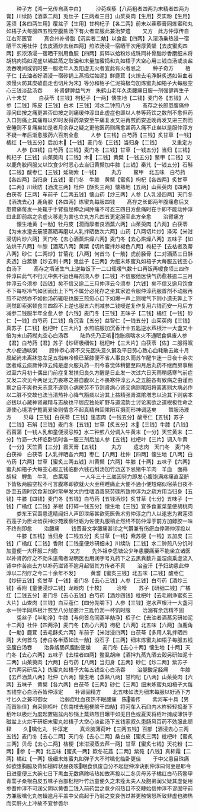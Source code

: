 <!-- { "loadSidebar": true } -->
　　种子方【鸿一兄传自髙中白】
　　沙菀疾藜【八两粗者四两为末精者四两为膏】川续防【酒蒸二两】兎丝子【三两煮三日】山茱萸肉【生用】芡实粉【生用】莲须【各四两生用】覆盆子【生用】甘枸杞子【各二两】前末以蒺藜膏同炼蜜和丸如梧子大每服四五钱空腹盐汤下有火者宜服此兼治梦遗
　　又方　此方仲淳传自江右邓医官
　　真合州补骨脂【沉实者二觔】以食盐【四两】入滚汤乗热浸一宿晒干次用杜仲【去皮酒炒去丝四两】煎浓汤浸一宿晒干次用厚黄檗【去皮蜜炙四两】煎浓汤浸一宿晒干别用鱼胶【四两】剪碎以蛤粉炒成珠同补骨脂炒香磨细末将胡桃肉捣如泥盛以锡盆蒸之取油和末量加蜜捣和丸如梧子大空心用三钱白汤或淡盐汤吞晚间或饥时更一服老年人及阳虚无火者宜此有火者忌之
　　种子奇方
　　栢子仁【去油者好酒浸一宿砂锅上蒸捣烂如泥】鲜鹿茸【火燎去毛浄酥炙透如带血者须慢火防其皮破血走也切片为末】等分和栢子仁泥捣极匀加炼蜜丸如梧子大每服空心三钱淡盐汤吞
　　补肾健脾益气方　朱鹤山老年久患腰痛日服一剂强健再生子八十未艾
　　白茯苓【三钱】枸杞子【一两】懐生地【二钱】麦门冬【五钱】人参【二钱】陈皮【三钱】白术【三钱】河水二钟煎八分
　　髙存之长郎患腹痛仲淳问曰按之痛更甚否曰按之则痛缓仲淳曰此虚症也即以人参等药饮之数剂不愈但药入口则痛止其痛每以夘时发得药渐安至午痛复发又进再煎而安近晚再发又进三剂而安睡则不复痛矣如是者月余存之疑之更他医药则痛愈甚药入痛不止矣以是服仲淳方不疑一年后渐愈服药六百剂全愈
　　人参【三钱】白芍药【三钱】炙甘草【一钱】橘红【一钱五分】后加木【一钱】麦门冬【三钱】当归身【二钱】
　　又重定方
　　人参【四钱】白芍药【三钱】麦门冬【三钱】甘草【一钱五分】当归【三钱】枸杞子【三钱】山茱萸肉【二钱】木【二钱】黄檗【一钱五分】鳖甲【二钱】又以鹿角胶间服又以饮食少时恶心去当归黄檗加牛膝【三钱】秦芁【一钱五分】石斛【二钱】酸枣仁【三钱】延胡索【一钱】
　　丸方
　　鳖甲　北五味　白芍药【各四两】当归身【五钱】麦门冬　牛膝　黄檗【蜜炙】枸杞【各四两】炙甘草【二两】川续防【酒洗三两】杜仲【酥炙三两】懐熟地【五两】山茱萸肉【四两】白茯苓【三两】车前子【二两五钱】懐山药【炒三两】人参【人乳浸四两】天门冬【酒洗去心】鹿角胶【各四两】炼蜜丸每服四钱
　　髙存之长郎两年腹痛愈后又患臂痛每发一处辄于手臂指屈伸之间肿痛不可忍三四日方愈痛时在手即不能动仲淳曰此即前病之余虚火移走为害也立丸方凡四五更定服至此方全愈
　　治臂痛方
　　懐生地黄【一觔】牡丹皮【濶而厚者良酒蒸六两】山茱萸肉【八两】白茯苓【为末水澄去筋膜蒸晒再磨以人乳拌晒数次六两】山药【八两切片炒】泽泻【米泔浸切片炒六两】天门冬【去心酒蒸烘燥六两】麦门冬【去心烘燥八两】五味子【如法烘干八两】牛膝【酒蒸八两】黄檗【切片蜜拌炒褐色八两】枸杞子【去枯者及蒂八两】砂仁【二两炒】甘菊花【八两】何首乌【一觔】虎前胫骨【二对酒蒸三日酥炙透】白蒺藜【炒去刺十两】兎丝子【三两】为细末炼蜜丸如梧子大每服五钱空心白汤下
　　髙存之壻浦生气上逆每饭下一二口辄嗳气数十口再饭再嗳食顷三四作仲淳曰此气不归元中焦不运也每剂须人参【二钱】不信服他医快气药愈甚逾二三月仲淳云今须参【四钱】矣不信又逾二三月仲淳云今须参【六钱】矣不信又逾月饮食不下每呕冷气如团而出上下气不属分必死存之坐其家迫令服仲淳药服首剂不动服再煎不动然亦不如他汤药辄呕也服三煎忽心口下如爆一声上则嗳气下则小遗无筭上下洞然即索粥顿食三四盌不上逆也服五六剂减参二钱嗳逆复作复用六钱而安一月后方减参二钱服半年全愈人参【六钱】麦门冬【三钱】五味子【二钱】橘红【一钱】砂仁【一钱】白芍药【二钱】角沉香【五分】益智仁【一钱五分】山茱萸肉【三钱】真苏子【二钱】枇杷叶【三大片】水煎临服加沉香汁十五匙逆水芦根汁一大盏又十倍为末山药糊丸空心白汤吞
　　陆祚先乃正咳饱胀痰喘水火不通眠食俱废人参【君】白芍药【君】苏子【炒研极细佐】枇杷叶【三大片】白茯苓【佐】二服得眠大小便通啖粥
　　顾仲恭心肾不交先因失意久欝及平日劳心致心血耗散去嵗十月晨起尚未离牀忽左足五指麻冷倐已至膝便不省人事良久而苏乍醒乍迷一日夜十余次医者咸云痰厥仲淳云纯是虚火服丸药一剂今春觉体稍健至四月后丸药不继而房事稍过至六月初十偶出门前症复发扶归良久方醒是日止发一次过六日天雨稍感寒气前症又发二次见今两足无力畏寒之甚自腹以上不畏寒仲淳云人之五脏各有致病之由谨而察之自不爽也夫志意不遂则心病房劳不节则肾病心肾交病则隂阳将离离则大病必作以二脏不交故也法当清热补心降气豁痰以治其上益精强肾滋隂増志以治其下则病本必拔以心藏神肾藏精与志故也平居应独处旷野与道流韵士讨论离欲之道根极性命之源使心境清宁蹔离爱染则情念不起真精自固隂阳互摄而形神调适矣
　　暂服汤液方
　　贝母【三钱】白茯苓【三钱】逺志肉【一钱五分】酸枣仁【五钱】苏子【二钱】石斛【三钱】麦门冬【五钱】甘草【炙五分】木【三钱】牛膝【八钱】石菖蒲【一钱人乳和童便浸忌铁】水二钟煎八分调入牛黄末【一分】天竺黄末【二分】竹沥一大杯临卧饥时各一服三剂后加人参【五钱】枇杷叶【三片】调入牛黄【一分】天竺黄【三分】霞天膏【五钱】
　　丸方
　　逺志肉　天门冬　麦门冬　白茯神　白茯苓【人乳拌晒各六两】枣仁【八两】杜仲【四两】懐生地【八两】白芍药【六两】甘草【蜜炙三两五钱】川黄檗【六两】牛膝【十两】五味子【六两】蜜丸如梧子大每空心服五钱临卧六钱石斛汤加竹沥送下忌猪牛羊肉　羊血　面蒜　胡椒　鲤鱼　牛乳　白莱菔
　　一人年三十三嵗因努力即发心腹饱满疼痛直至脐下皆板两脇空松不可言腹寒即欲就火火至稍睡痛止大便不通小便短缩似宿茶日夜不卧至五周时饮食渐加时常举发大约性嗜酒善怒劳碌所致仲淳为之疏方用当归身【五钱】牛膝【四钱】麦门冬【五钱】白芍药【五钱酒炒】炙甘草【七分】五味子【一钱】广橘红【二钱】茅根【打碎一钱五分】懐生地【三钱】宜多食韮菜童便胡桃肉
　　娄东王官夀患遗精闻妇人声即泄瘠甚欲死医告术穷仲淳之门人以逺志为君莲须石莲子为臣龙齿茯神沙苑蒺藜牡蛎为佐使丸服稍止然终不防仲淳于前方加鳔胶一味不终剂即愈
　　治腰痛
　　钱晋吾文学腰痛甚诊之气欝兼有伤瘀血停滞仲淳投以
　　牛膝【五钱】当归身【二钱五分】炙甘草【一钱】紫苏梗【一钱】五加皮【三钱】广橘红【二钱】香附【二钱童便炒研细末】川续防【二钱】水二钟煎八分饥时加童便一大杯服二剂愈
　　又方
　　先外祖李思塘公少年患腰痛至不能坐立诸医以补肾药疗之不効朱逺斋者湖明医也用润字号丸药下之去黒粪数升盖湿痰乗虚流入肾中作苦痰去方以补药滋肾不逾月起惜其方传者不真
　　治盗汗【予妇幼患此仲淳以二剂疗之今二十余年不发】
　　黄耆【蜜炙三钱】北五味【二钱】酸枣仁【炒研五钱】炙甘草【一钱】麦门冬【去心三钱】人参【三钱】白芍药【酒炒三钱】香附【童便浸炒二钱】龙眼肉【十枚】
　　治噎
　　苏子【研细二钱】广橘红【二钱五分】麦门冬【去心五钱】白芍药【酒炒四钱】枇杷叶【去毛刷浄蜜炙三大片】山查肉【三钱】白豆蔲仁【四分先嚼下】人参【三钱】逆水芦根汁一大盏河水一钟半同芦根汁煎至八分加姜汁三匙竹沥一杯饥时服
　　治溺有余沥精不固
　　兎丝子【半觔浄】牛膝【与何首乌同蒸半觔浄】栢子仁【去油者酒蒸另研如泥十二两】杜仲【四两浄】麦门冬【去心六两】枸杞【六两】北五味【六两】血鹿角【一觔】鹿茸【去毛酥炙六两】车前子【米泔浸四两】白茯苓【多用人乳拌晒四两】大何首乌【赤白各半蒸如法一觔】没石子【三两】细末炼蜜丸如梧子每服五钱空腹白汤吞
　　治鼻衂肠风腹胀便燥
　　麦门冬【去心十两】懐生地【十两】天门冬【去心六两】五味子【去枯者四两】鳖虱胡麻【酒拌九蒸九晒去殻另研如泥十二两】山茱萸肉【六两】白芍药【八两】当归身【五两】砂仁【炒二两】紫苏子【六两另研后入】炼蜜丸如梧子大每五钱空心白汤吞
　　治腿酸足胫痛
　　牛膝【去芦酒蒸八两】杜仲【六两】懐生地【蒸熟八两】甘枸杞【八两】山茱萸肉【六两】五味子　黄檗【各六两】白茯苓【三两】砂仁【三两】细末炼蜜丸如梧子大每五钱空心白汤吞皆仲淳定
　　补肾固精方
　　北五味如法为细末每服以好酒下方寸匕久之兼可御女
　　治弱症吐血夜热不眠腰痛　陈斋传
　　紫河车十具【男而首胎佳】自采侧栢叶【东南枝去粗梗隂干四觔】将河车入石臼内木杵轻轻捣渐下栢叶以极烂为度起置磁盆内砂锅上蒸熟烈日曝干如无日色或夏天将栢叶摊成薄饼于磁盆上火烘干研细末蜜丸如梧子大空心淡盐汤下五钱家叔久患肠风百药不効服此顿释
　　久噙化丸　仲淳定
　　真龙脑薄荷叶【三两五钱】百部【酒浸去心三两五钱】麦门冬【去心二两】天门冬【去心二两】桑白皮【蜜炙三两】枇杷叶【蜜炙三两】贝母【去心二两】桔梗【米泔浸蒸去芦一两】甘草【蜜炙七钱】天花粉【二两】参【一两】北五味【蜜炙一两】欵冬花蕋【二两】紫苑【八钱】真柿霜【二两】橘红【一两】极细末炼蜜丸如弹子大不时噙化临卧更佳
　　于中父患目珠痛如欲堕胸脇及背如槌碎状昼夜咳眠食俱废自分不起促仲淳诀别仲淳曰何至是耶令日进童便三大碗七日下黒血无数痛除咳热如故再投以二冬贝母苏子橘红白芍药鳖甲青蒿子桑根白皮五味子百部枇杷叶竹沥童便久之未痊太夫人及胞弟润父疑其虚促用参耆仲淳不可润父阴以黄耆二钱入前药尝之竟夕闷热目不交睫始信仲淳不谬固守前方兼服噙化丸勿辍逾月平盖中父病起于乃翁之变哀伤过甚更触恼怒所致非虚也肺热而实肝火上冲故不宜参耆尔
